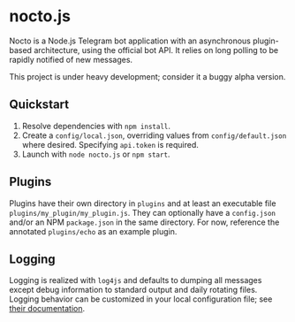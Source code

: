 # nocto.js

Nocto is a Node.js Telegram bot application with an asynchronous plugin-based
architecture, using the official bot API. It relies on long polling to be rapidly
notified of new messages.

This project is under heavy development; consider it a buggy alpha version.

## Quickstart

1. Resolve dependencies with `npm install`.
2. Create a `config/local.json`, overriding values from `config/default.json`
   where desired. Specifying `api.token` is required.
3. Launch with `node nocto.js` or `npm start`.

## Plugins

Plugins have their own directory in `plugins` and at least an executable file
`plugins/my_plugin/my_plugin.js`. They can optionally have a `config.json` and/or
an NPM `package.json` in the same directory. For now, reference the annotated
`plugins/echo` as an example plugin.

## Logging

Logging is realized with `log4js` and defaults to dumping all messages except
debug information to standard output and daily rotating files. Logging behavior
can be customized in your local configuration file; see [their documentation][1].

[1]: https://github.com/nomiddlename/log4js-node#configuration
